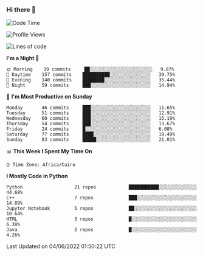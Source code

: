 ### Hi there 👋

<!--
**AMR-KELEG/AMR-KELEG** is a ✨ _special_ ✨ repository because its `README.md` (this file) appears on your GitHub profile.

Here are some ideas to get you started:

- 🔭 I’m currently working on ...
- 🌱 I’m currently learning ...
- 👯 I’m looking to collaborate on ...
- 🤔 I’m looking for help with ...
- 💬 Ask me about ...
- 📫 How to reach me: ...
- 😄 Pronouns: ...
- ⚡ Fun fact: ...
-->

<!--START_SECTION:waka-->
![Code Time](http://img.shields.io/badge/Code%20Time-0%20secs-blue)

![Profile Views](http://img.shields.io/badge/Profile%20Views-0-blue)

![Lines of code](https://img.shields.io/badge/From%20Hello%20World%20I%27ve%20Written-2%20Million%20lines%20of%20code-blue)

**I'm a Night 🦉** 

```text
🌞 Morning    39 commits     ██░░░░░░░░░░░░░░░░░░░░░░░   9.87% 
🌆 Daytime    157 commits    ██████████░░░░░░░░░░░░░░░   39.75% 
🌃 Evening    140 commits    ████████░░░░░░░░░░░░░░░░░   35.44% 
🌙 Night      59 commits     ███░░░░░░░░░░░░░░░░░░░░░░   14.94%

```
📅 **I'm Most Productive on Sunday** 

```text
Monday       46 commits     ███░░░░░░░░░░░░░░░░░░░░░░   11.65% 
Tuesday      51 commits     ███░░░░░░░░░░░░░░░░░░░░░░   12.91% 
Wednesday    60 commits     ███░░░░░░░░░░░░░░░░░░░░░░   15.19% 
Thursday     54 commits     ███░░░░░░░░░░░░░░░░░░░░░░   13.67% 
Friday       24 commits     █░░░░░░░░░░░░░░░░░░░░░░░░   6.08% 
Saturday     77 commits     ████░░░░░░░░░░░░░░░░░░░░░   19.49% 
Sunday       83 commits     █████░░░░░░░░░░░░░░░░░░░░   21.01%

```


📊 **This Week I Spent My Time On** 

```text
⌚︎ Time Zone: Africa/Cairo

```

**I Mostly Code in Python** 

```text
Python                   21 repos            ███████████░░░░░░░░░░░░░░   44.68% 
C++                      7 repos             ███░░░░░░░░░░░░░░░░░░░░░░   14.89% 
Jupyter Notebook         5 repos             ██░░░░░░░░░░░░░░░░░░░░░░░   10.64% 
HTML                     3 repos             █░░░░░░░░░░░░░░░░░░░░░░░░   6.38% 
Java                     2 repos             █░░░░░░░░░░░░░░░░░░░░░░░░   4.26%

```



 Last Updated on 04/06/2022 01:50:22 UTC
<!--END_SECTION:waka-->

